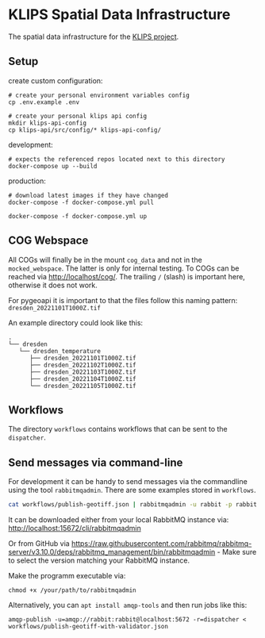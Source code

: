 # KLIPS Spatial Data Infrastructure

The spatial data infrastructure for the [KLIPS project](http://www.klips-projekt.de/).

## Setup

create custom configuration:

```shell
# create your personal environment variables config
cp .env.example .env

# create your personal klips api config
mkdir klips-api-config
cp klips-api/src/config/* klips-api-config/
```

development:

```shell
# expects the referenced repos located next to this directory
docker-compose up --build
```

production:

```shell
# download latest images if they have changed
docker-compose -f docker-compose.yml pull

docker-compose -f docker-compose.yml up
```

## COG Webspace

All COGs will finally be in the mount `cog_data` and not in the `mocked_webspace`. The latter is only for internal testing.
To COGs can be reached via <http://localhost/cog/>. The trailing `/` (slash) is important here, otherwise it does not work.

For pygeoapi it is important to that the files follow this naming pattern: `dresden_20221101T1000Z.tif`

An example directory could look like this:

```text
.
└── dresden
   └── dresden_temperature
      ├── dresden_20221101T1000Z.tif
      ├── dresden_20221102T1000Z.tif
      ├── dresden_20221103T1000Z.tif
      ├── dresden_20221104T1000Z.tif
      └── dresden_20221105T1000Z.tif
```

## Workflows

The directory `workflows` contains workflows that can be sent to the `dispatcher`.

## Send messages via command-line

For development it can be handy to send messages via the commandline using the tool `rabbitmqadmin`. There are some examples stored in `workflows`.

```bash
cat workflows/publish-geotiff.json | rabbitmqadmin -u rabbit -p rabbit publish exchange=amq.default routing_key=dispatcher
```

It can be downloaded either from your local RabbitMQ instance via: <http://localhost:15672/cli/rabbitmqadmin>

Or from GitHub via <https://raw.githubusercontent.com/rabbitmq/rabbitmq-server/v3.10.0/deps/rabbitmq_management/bin/rabbitmqadmin> - Make sure to select the version matching your RabbitMQ instance.

Make the programm executable via:

```shell
chmod +x /your/path/to/rabbitmqadmin
```

Alternatively, you can `apt install amqp-tools` and then run jobs like this:

```shell
amqp-publish -u=amqp://rabbit:rabbit@localhost:5672 -r=dispatcher < workflows/publish-geotiff-with-validator.json
```
